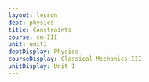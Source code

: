 ```yaml
---
layout: lesson
dept: physics
title: Constraints
course: cm-III
unit: unit1
deptDisplay: Physics
courseDisplay: Classical Mechanics III
unitDisplay: Unit 1
---
```



